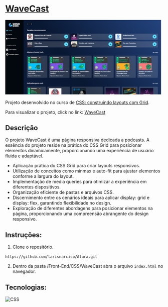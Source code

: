 # [WaveCast](https://larisnarciso.github.io/Alura/Front-End/CSS/WaveCast/index.html)

![Screenshot da tela inicial do WaveCast](./src/imagens/WaveCast.png)

Projeto desenvolvido no curso de [CSS: construindo layouts com Grid](https://cursos.alura.com.br/course/css-construindo-layouts-com-grid).

Para visualizar o projeto, click no link: [WaveCast](https://larisnarciso.github.io/Alura/Front-End/CSS/WaveCast/index.html)

## Descrição

O projeto WaveCast é uma página responsiva dedicada a podcasts. A essência do projeto reside na prática do CSS Grid para posicionar elementos dinamicamente, proporcionando uma experiência de usuário fluida e adaptável.

- Aplicação prática do CSS Grid para criar layouts responsivos.
- Utilização de conceitos como minmax e auto-fit para ajustar elementos conforme a largura do layout.
- Implementação de media queries para otimizar a experiência em diferentes dispositivos.
- Organização eficiente de pastas e arquivos CSS.
- Discernimento entre os cenários ideais para aplicar display: grid e display: flex, garantindo flexibilidade no design.
- Exploração de diferentes abordagens para posicionar elementos na página, proporcionando uma compreensão abrangente do design responsivo.

## Instruções:

1. Clone o repositório.

```
https://github.com/larisnarciso/Alura.git
```

2. Dentro da pasta /Front-End/CSS/WaveCast abra o arquivo `index.html` no navegador.

## Tecnologias:

![CSS](https://img.shields.io/badge/css-%2320232a.svg?style=for-the-badge&logo=css3&logoColor=%2361dafb)
